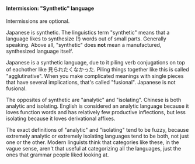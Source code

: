 #### Intermission: "Synthetic" language

<div class="warning">
Intermissions are optional.
</div>

Japanese is synthetic. The linguistics term "synthetic" means that a language likes to synthesize (!) words out of small parts. Generally speaking. Above all, "synthetic" does **not** mean a manufactured, synthesized language itself.

Japanese is a synthetic language, due to it piling verb conjugations on top of eachother like 見られたくなかった. Piling things together like this is called "agglutinative". When you make complicated meanings with single pieces that have several implications, that's called "fusional". Japanese is not fusional.

The opposites of synthetic are "analytic" and "isolating". Chinese is both analytic and isolating. English is considered an analytic language because it loves function words and has relatively few productive inflections, but less isolating because it loves derivational affixes.

The exact definitions of "analytic" and "isolating" tend to be fuzzy, because extremely analytic or extremely isolating languages tend to be both, not just one or the other. Modern linguists think that categories like these, in the vague sense, aren't that useful at categorizing all the languages, just the ones that grammar people liked looking at.
